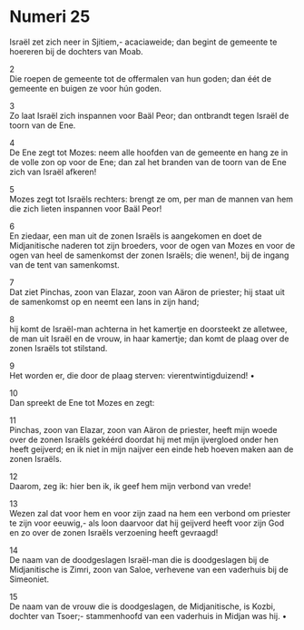 # Numeri 25
Israël zet zich neer in Sjitiem,- acaciaweide;
dan begint de gemeente
te hoereren bij de dochters van Moab.

2	
Die roepen de gemeente
tot de offermalen van hun goden;
dan éét de gemeente
en buigen ze voor hún goden.

3	
Zo laat Israël zich inspannen voor Baäl Peor;
dan ontbrandt tegen Israël
   de toorn van de Ene.

4	
De Ene zegt tot Mozes:
neem alle hoofden van de gemeente
en hang ze in de volle zon op voor de Ene;
dan zal het branden van
   de toorn van de Ene
   zich van Israël afkeren!

5	
Mozes zegt
tot Israëls rechters:
brengt ze om, per man de mannen van hem
die zich lieten inspannen voor Baäl Peor!

6	
En ziedaar,
een man uit de zonen Israëls is aangekomen
en doet de Midjanitische naderen
   tot zijn broeders,
voor de ogen van Mozes
en voor de ogen van heel de samenkomst
   der zonen Israëls;
die wenen!,
bij de ingang van de tent van samenkomst.

7	
Dat ziet
Pinchas, zoon van Elazar,
zoon van Aäron de priester;
hij staat uit de samenkomst op
en neemt een lans in zijn hand;

8	
hij komt de Israël-man achterna
   in het kamertje
en doorsteekt ze alletwee,
de man uit Israël
en de vrouw, in haar kamertje;
dan komt de plaag over de zonen Israëls
tot stilstand.

9	
Het worden er,
die door de plaag sterven:
vierentwintigduizend!
•

10	
Dan spreekt de Ene tot Mozes en zegt:

11	
Pinchas, zoon van Elazar,
   zoon van Aäron de priester,
heeft mijn woede
   over de zonen Israëls gekéérd
doordat hij met míjn ijvergloed
   onder hen heeft geijverd;
en ik niet in mijn naijver
   een einde heb hoeven maken
   aan de zonen Israëls.

12	
Daarom, zeg ik:
hier ben ik,
   ik geef hem mijn verbond van vrede!

13	
Wezen zal dat voor hem
   en voor zijn zaad na hem
een verbond om priester te zijn voor eeuwig,-
als loon daarvoor
dat hij geijverd heeft voor zijn God
en zo over de zonen Israëls
   verzoening heeft gevraagd!

14	
De naam van de doodgeslagen Israël-man
die is doodgeslagen bij de Midjanitische
is Zimri, zoon van Saloe,
verhevene van een vaderhuis
   bij de Simeoniet.

15	
De naam van de vrouw
   die is doodgeslagen,
   de Midjanitische,
   is Kozbi, dochter van Tsoer;-
stammenhoofd van een vaderhuis
   in Midjan was hij.
•